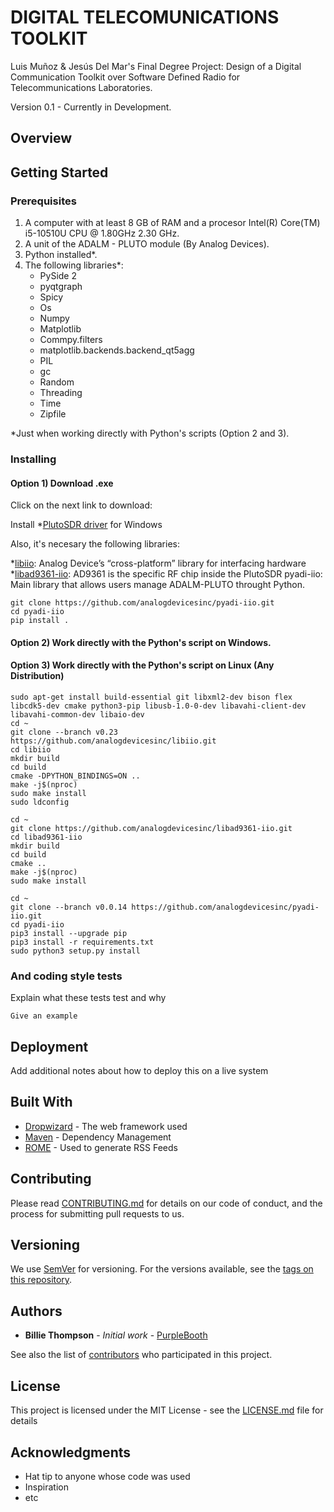 # DIGITAL TELECOMUNICATIONS TOOLKIT

Luis Muñoz & Jesús Del Mar's Final Degree Project: Design of a Digital Communication Toolkit over Software Defined Radio for Telecommunications Laboratories.

Version 0.1 - Currently in Development.

## Overview

## Getting Started
### Prerequisites

1) A computer with at least 8 GB of RAM and a procesor Intel(R) Core(TM) i5-10510U CPU @ 1.80GHz 2.30 GHz.
2) A unit of the ADALM - PLUTO module (By Analog Devices).
3) Python installed*.
4) The following libraries*:
   - PySide 2
   - pyqtgraph
   - Spicy
   - Os
   - Numpy
   - Matplotlib
   - Commpy.filters
   - matplotlib.backends.backend_qt5agg
   - PIL
   - gc
   - Random
   - Threading
   - Time
   - Zipfile

*Just when working directly with Python's scripts (Option 2 and 3).

### Installing
#### Option 1) Download .exe

Click on the next link to download:

Install *[PlutoSDR driver](https://github.com/analogdevicesinc/plutosdr-m2k-drivers-win/releases/download/v0.7/PlutoSDR-M2k-USB-Drivers.exe) for Windows

Also, it's necesary the following libraries:

*[libiio](https://github.com/analogdevicesinc/libiio?tab=readme-ov-file): Analog Device’s “cross-platform” library for interfacing hardware
*[libad9361-iio](https://github.com/analogdevicesinc/libad9361-iio?tab=readme-ov-file): AD9361 is the specific RF chip inside the PlutoSDR
pyadi-iio: Main library that allows users manage ADALM-PLUTO throught Python.
```
git clone https://github.com/analogdevicesinc/pyadi-iio.git
cd pyadi-iio
pip install .
```

#### Option 2) Work directly with the Python's script on Windows.



#### Option 3) Work directly with the Python's script on Linux (Any Distribution)

```
sudo apt-get install build-essential git libxml2-dev bison flex libcdk5-dev cmake python3-pip libusb-1.0-0-dev libavahi-client-dev libavahi-common-dev libaio-dev
cd ~
git clone --branch v0.23 https://github.com/analogdevicesinc/libiio.git
cd libiio
mkdir build
cd build
cmake -DPYTHON_BINDINGS=ON ..
make -j$(nproc)
sudo make install
sudo ldconfig

cd ~
git clone https://github.com/analogdevicesinc/libad9361-iio.git
cd libad9361-iio
mkdir build
cd build
cmake ..
make -j$(nproc)
sudo make install

cd ~
git clone --branch v0.0.14 https://github.com/analogdevicesinc/pyadi-iio.git
cd pyadi-iio
pip3 install --upgrade pip
pip3 install -r requirements.txt
sudo python3 setup.py install
```


### And coding style tests

Explain what these tests test and why

```
Give an example
```

## Deployment

Add additional notes about how to deploy this on a live system

## Built With

* [Dropwizard](http://www.dropwizard.io/1.0.2/docs/) - The web framework used
* [Maven](https://maven.apache.org/) - Dependency Management
* [ROME](https://rometools.github.io/rome/) - Used to generate RSS Feeds

## Contributing

Please read [CONTRIBUTING.md](https://gist.github.com/PurpleBooth/b24679402957c63ec426) for details on our code of conduct, and the process for submitting pull requests to us.

## Versioning

We use [SemVer](http://semver.org/) for versioning. For the versions available, see the [tags on this repository](https://github.com/your/project/tags). 

## Authors

* **Billie Thompson** - *Initial work* - [PurpleBooth](https://github.com/PurpleBooth)

See also the list of [contributors](https://github.com/your/project/contributors) who participated in this project.

## License

This project is licensed under the MIT License - see the [LICENSE.md](LICENSE.md) file for details

## Acknowledgments

* Hat tip to anyone whose code was used
* Inspiration
* etc


